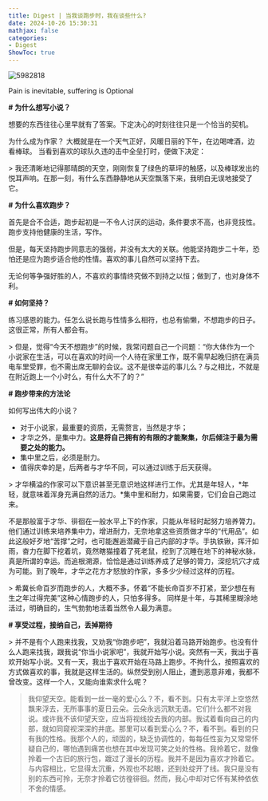 ```yaml
---
title: Digest | 当我谈跑步时，我在谈些什么?
date: 2024-10-26 15:30:31
mathjax: false
categories:
- Digest
ShowToc: true
---
```


![5982818](https://p.ipic.vip/ek53t0.jpg)









Pain is inevitable, suffering is Optional





**# 为什么想写小说？**

想要的东西往往心里早就有了答案。下定决心的时刻往往只是一个恰当的契机。

为什么成为作家？ 大概就是在一个天气正好，风暖日丽的下午，在边喝啤酒，边看棒球。 当看到喜欢的球队久违的击中全垒打时，便做下决定：



\> 我还清晰地记得那晴朗的天空，刚刚恢复了绿色的草坪的触感，以及棒球发出的悦耳声响。在那一刻，有什么东西静静地从天空飘落下来，我明白无误地接受了它。



**# 为什么喜欢跑步？**

首先是合不合适，跑步起初是一不令人讨厌的运动，条件要求不高，也非竞技性。跑步支持他健康的生活，写作。

但是，每天坚持跑步同意志的强弱，并没有太大的关联。他能坚持跑步二十年，恐怕还是应为跑步适合他的性情。喜欢的事儿自然可以坚持下去。

无论何等争强好胜的人，不喜欢的事情终究做不到持之以恒；做到了，也对身体不利。



**# 如何坚持？**

练习感恩的能力。任怎么说长跑与性情多么相符，也总有偷懒，不想跑步的日子。这很正常，所有人都会有。



\> 但是，觉得“今天不想跑步”的时候，我常问题自己一个问题：“你大体作为一个小说家在生活，可以在喜欢的时间一个人待在家里工作，既不需早起晚归挤在满员电车里受罪，也不需出席无聊的会议。这不是很幸运的事儿么？与之相比，不就是在附近跑上一个小时么，有什么大不了的？”





**# 跑步带来的方法论**

如何写出伟大的小说？



- 对于小说家，最重要的资质，无需赘言，当然是才华；
- 才华之外，是集中力。**这是将自己拥有的有限的才能聚集，尔后倾注于最为需要之处的能力。**
- 集中里之后，必须是耐力。
- 值得庆幸的是，后两者与才华不同，可以通过训练于后天获得。



\> 才华横溢的作家可以下意识甚至无意识地这样进行工作。尤其是年轻人，*年轻，就意味着浑身充满自然的活力。*集中里和耐力，如果需要，它们会自己跑过来。

不是那般富于才华、徘徊在一般水平上下的作家，只能从年轻时起努力培养膂力。他们通过训练来培养集中力，增进耐力，无奈地拿这些资质做才华的“代用品”。如此这般好歹地“苦撑”之时，也可能邂逅潜藏于自己内部的才华。手执铁锹，挥汗如雨，奋力在脚下挖着坑，竟然瞎猫撞着了死老鼠，挖到了沉睡在地下的神秘水脉，真是所谓的幸运。而追根溯源，恰恰是通过训练养成了足够的膂力，深挖坑穴才成为可能。到了晚年，才华之花方才怒放的作家，多多少少经过这样的历程。



\> 希冀长命百岁而跑步的人，大概不多。怀着“不能长命百岁不打紧，至少想在有生之年过得完美”这种心情跑步的人，只怕多得多。 同样是十年，与其稀里糊涂地活过，明确目的，生气勃勃地活着当然令人最为满意。



**# 享受过程，接纳自己，丢掉期待**

\> 并不是有个人跑来找我，又劝我“你跑步吧”，我就沿着马路开始跑步。也没有什么人跑来找我，跟我说“你当小说家吧”，我就开始写小说。突然有一天，我出于喜欢开始写小说。又有一天，我出于喜欢开始在马路上跑步。不拘什么，按照喜欢的方式做喜欢的事，我就是这样生活的。纵然受到别人阻止，遭到恶意非难，我都不曾改变。这样一个人，又能向谁索求什么呢？



> 我仰望天空。能看到一丝一毫的爱心么？不，看不到。只有太平洋上空悠然飘来浮去，无所事事的夏日云朵。云朵永远沉默无语。它们什么都不对我说。或许我不该仰望天空，应当将视线投去我的内部。我试着看向自己的内部，就如同窥视深深的井底。那里可以看到爱心么？不，看不到。看到的只有我的性格。我那个人的，顽固的，缺乏协调性的，每每任性妄为又常常怀疑自己的，哪怕遇到痛苦也想在其中发现可笑之处的性格。我拎着它，就像拎着一个古旧的旅行包，踱过了漫长的历程。我并不是因为喜欢才拎着它。与内容相比，它显得太沉重，外观也不起眼，还到处绽开了线。我只是没有别的东西可拎，无奈才拎着它彷徨徘徊。然而，我心中却对它怀有某种依依不舍的情感。
